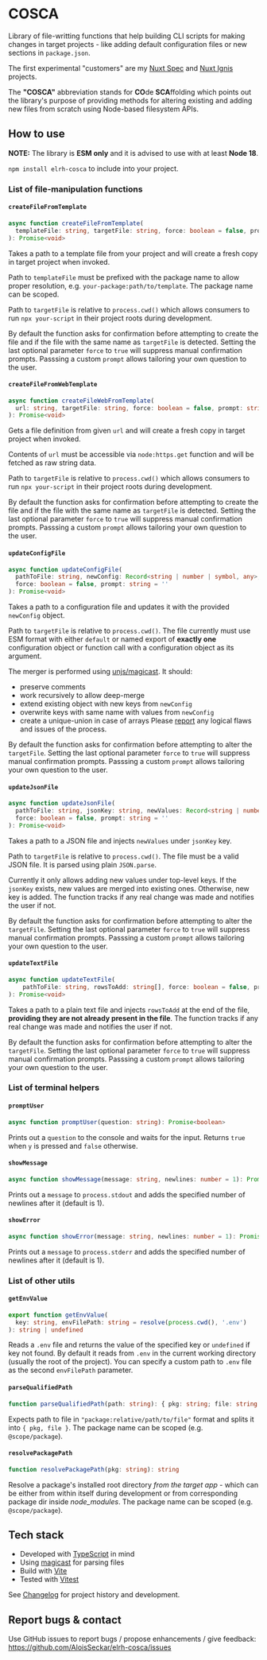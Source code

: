 # COSCA
Library of file-writting functions that help building CLI scripts for making changes in target projects - like adding default configuration files or new sections in `package.json`.

The first experimental "customers" are my [Nuxt Spec](https://github.com/AloisSeckar/nuxt-spec) and [Nuxt Ignis](https://github.com/AloisSeckar/nuxt-ignis) projects.

The **"COSCA"** abbreviation stands for **CO**de **SCA**ffolding which points out the library's purpose of providing methods for altering existing and adding new files from scratch using Node-based filesystem APIs.

## How to use

**NOTE:** The library is **ESM only** and it is advised to use with at least **Node 18**.

`npm install elrh-cosca` to include into your project.

### List of file-manipulation functions

#### `createFileFromTemplate`

```ts
async function createFileFromTemplate(
  templateFile: string, targetFile: string, force: boolean = false, prompt: string = ''
): Promise<void>
```

Takes a path to a template file from your project and will create a fresh copy in target project when invoked. 

Path to `templateFile` must be prefixed with the package name to allow proper resolution, e.g. `your-package:path/to/template`. The package name can be scoped.

Path to `targetFile` is relative to `process.cwd()` which allows consumers to run `npx your-script` in their project roots during development.

By default the function asks for confirmation before attempting to create the file and if the file with the same name as `targetFile` is detected. Setting the last optional parameter `force` to `true` will suppress manual confirmation prompts. Passsing a custom `prompt` allows tailoring your own question to the user.

#### `createFileFromWebTemplate`

```ts
async function createFileWebFromTemplate(
  url: string, targetFile: string, force: boolean = false, prompt: string = ''
): Promise<void>
```

Gets a file definition from given `url` and will create a fresh copy in target project when invoked. 

Contents of `url` must be accessible via `node:https.get` function and will be fetched as raw string data.

Path to `targetFile` is relative to `process.cwd()` which allows consumers to run `npx your-script` in their project roots during development.

By default the function asks for confirmation before attempting to create the file and if the file with the same name as `targetFile` is detected. Setting the last optional parameter `force` to `true` will suppress manual confirmation prompts. Passsing a custom `prompt` allows tailoring your own question to the user.

#### `updateConfigFile`

```ts
async function updateConfigFile(
  pathToFile: string, newConfig: Record<string | number | symbol, any>, 
  force: boolean = false, prompt: string = ''
): Promise<void>
```

Takes a path to a configuration file and updates it with the provided `newConfig` object. 

Path to `targetFile` is relative to `process.cwd()`. The file currently must use ESM format with either `default` or named export of **exactly one** configuration object or function call with a configuration object as its argument.

The merger is performed using [unjs/magicast](https://github.com/unjs/magicast). It should:
- preserve comments
- work recursively to allow deep-merge
- extend existing object with new keys from `newConfig`
- overwrite keys with same name with values from `newConfig`
- create a unique-union in case of arrays
Please [report](https://github.com/AloisSeckar/elrh-cosca/issues) any logical flaws and issues of the process.

By default the function asks for confirmation before attempting to alter the `targetFile`. Setting the last optional parameter `force` to `true` will suppress manual confirmation prompts. Passsing a custom `prompt` allows tailoring your own question to the user.

#### `updateJsonFile`

```ts
async function updateJsonFile(
  pathToFile: string, jsonKey: string, newValues: Record<string | number | symbol, any>, 
  force: boolean = false, prompt: string = ''
): Promise<void>
```

Takes a path to a JSON file and injects `newValues` under `jsonKey` key.

Path to `targetFile` is relative to `process.cwd()`. The file must be a valid JSON file. It is parsed using plain `JSON.parse`.

Currently it only allows adding new values under top-level keys. If the `jsonKey` exists, new values are merged into existing ones. Otherwise, new key is added. The function tracks if any real change was made and notifies the user if not.

By default the function asks for confirmation before attempting to alter the `targetFile`. Setting the last optional parameter `force` to `true` will suppress manual confirmation prompts. Passsing a custom `prompt` allows tailoring your own question to the user.

#### `updateTextFile`

```ts
async function updateTextFile(
    pathToFile: string, rowsToAdd: string[], force: boolean = false, prompt: string = ''
): Promise<void>
```

Takes a path to a plain text file and injects `rowsToAdd` at the end of the file, **providing they are not already present in the file**. The function tracks if any real change was made and notifies the user if not.

By default the function asks for confirmation before attempting to alter the `targetFile`. Setting the last optional parameter `force` to `true` will suppress manual confirmation prompts. Passsing a custom `prompt` allows tailoring your own question to the user.

### List of terminal helpers

#### `promptUser`

```ts
async function promptUser(question: string): Promise<boolean>
```

Prints out a `question` to the console and waits for the input. Returns `true` when `y` is pressed and `false` otherwise.

#### `showMessage`

```ts
async function showMessage(message: string, newlines: number = 1): Promise<void>
```

Prints out a `message` to `process.stdout` and adds the specified number of newlines after it (default is 1).

#### `showError`

```ts
async function showError(message: string, newlines: number = 1): Promise<void>
```

Prints out a `message` to `process.stderr` and adds the specified number of newlines after it (default is 1).

### List of other utils

#### `getEnvValue`

```ts
export function getEnvValue(
  key: string, envFilePath: string = resolve(process.cwd(), '.env')
): string | undefined
```

Reads a `.env` file and returns the value of the specified key or `undefined` if key not found. By default it reads from `.env` in the current working directory (usually the root of the project). You can specify a custom path to `.env` file as the second `envFilePath` parameter.

#### `parseQualifiedPath`

```ts
function parseQualifiedPath(path: string): { pkg: string; file: string }
```

Expects path to file in `"package:relative/path/to/file"` format and splits it into `{ pkg, file }`. The package name can be scoped (e.g. `@scope/package`).

#### `resolvePackagePath`

```ts
function resolvePackagePath(pkg: string): string
```

Resolve a package's installed root directory *from the target app* - which can be either from within itself during development or from corresponding package dir inside *node_modules*. The package name can be scoped (e.g. `@scope/package`).

## Tech stack

- Developed with [TypeScript](https://www.typescriptlang.org/) in mind
- Using [magicast](https://github.com/unjs/magicast) for parsing files
- Build with [Vite](https://vitejs.dev/)
- Tested with [Vitest](https://vitest.dev/)

See [Changelog](https://github.com/AloisSeckar/elrh-cosca/blob/main/CHANGELOG.md) for project history and development.

## Report bugs & contact

Use GitHub issues to report bugs / propose enhancements / give feedback:
https://github.com/AloisSeckar/elrh-cosca/issues

